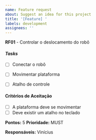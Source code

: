 ```yaml
---
name: Feature request
about: Suggest an idea for this project
title: '[Feature] '
labels: development
assignees: ''
---
```


**RF01** - Controlar o deslocamento do robô

#### _**Tasks**_

- [ ] Conectar o robô

- [ ] Movimentar plataforma

- [ ] Atalho de controle

#### **Critérios de Aceitação**

- [ ] A plataforma deve se movimentar
- [ ] Deve existir um atalho no teclado

**Pontos:** 5
**Prioridade:** MUST

**Responsáveis:** Vinícius
